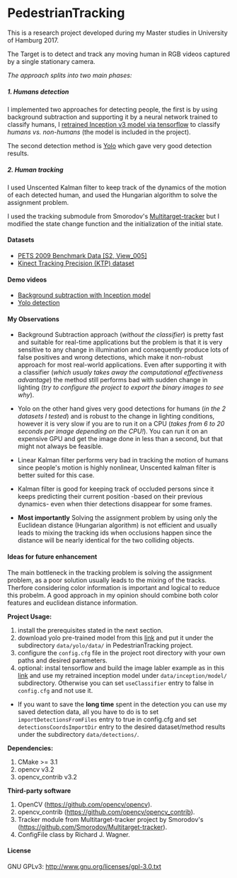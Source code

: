 # PedestrianTracking

This is a research project developed during my Master studies in University of Hamburg 2017.

The Target is to detect and track any moving human in RGB videos captured by a single stationary camera.

*The approach splits into two main phases:*

##### 1. Humans detection
I implemented two approaches for detecting people, the first is by using background subtraction and supporting it by a neural network trained to classify humans, I [retrained Inception v3 model via tensorflow](https://www.tensorflow.org/tutorials/image_retraining) to classify *humans vs. non-humans* (the model is included in the project). 

The second detection method is [Yolo](https://pjreddie.com/darknet/yolo/) which gave very good detection results.

##### 2. Human tracking
I used Unscented Kalman filter to keep track of the dynamics of the motion of each detected human, and used the Hungarian algorithm to solve the assignment problem.

I used the tracking submodule from Smorodov's [Multitarget-tracker](https://github.com/Smorodov/Multitarget-tracker) but I modified the state change function and the initialization of the initial state.

#### Datasets
* [PETS 2009 Benchmark Data [S2, View_005]](http://www.cvg.reading.ac.uk/PETS2009/a.html)
* [Kinect Tracking Precision (KTP) dataset](http://www.dei.unipd.it/~munaro/KTP-dataset.html)

#### Demo videos
* [Background subtraction with Inception model](https://youtu.be/a6h9dLBJgTU)
* [Yolo detection](https://youtu.be/v2D3t0t7gWM)

#### My Observations

* Background Subtraction approach (*without the classifier*) is pretty fast and suitable for real-time applications but the problem is that it is very sensitive to any change in illumination and consequently produce lots of false positives and wrong detections, which make it non-robust approach for most real-world applications. Even after supporting it with a classifier (*which usualy takes away the computational effectiveness advantage*) the method still performs bad with sudden change in lighting (*try to configure the project to export the binary images to see why*).

* Yolo on the other hand gives very good detections for humans (*in the 2 datasets I tested*) and is robust to the change in lighting conditions, however it is very slow if you are to run it on a CPU (*takes from 6 to 20 seconds per image depending on the CPU!*). You can run it on an expensive GPU and get the image done in less than a second, but that might not always be feasible.

* Linear Kalman filter performs very bad in tracking the motion of humans since people's motion is highly nonlinear, Unscented kalman filter is better suited for this case.

* Kalman filter is good for keeping track of occluded persons since it keeps predicting their current position -based on their previous dynamics- even when thier detections disappear for some frames.

* **Most importantly** Solving the assignment problem by using only the Euclidean distance (Hungarian algorithm) is not efficient and usually leads to mixing the tracking ids when occlusions happen since the distance will be nearly identical for the two colliding objects.

#### Ideas for future enhancement
The main bottleneck in the tracking problem is solving the assignment problem, as a poor solution usually leads to the mixing of the tracks. Therfore considering color information is important and logical to reduce this probelm. A good approach in my opinion should combine both color features and euclidean distance information.

**Project Usage:**
1. install the prerequisites stated in the next section.
2. download yolo pre-trained model from this [link](https://pjreddie.com/media/files/yolo.weights) and put it under the subdirectory `data/yolo/data/` in PedestrianTracking project.
3. configure the `config.cfg` file in the project root directory with your own paths and desired parameters.
4. optional: instal tensorflow and build the image labler example as in this [link](https://www.tensorflow.org/tutorials/image_retraining) and use my retrained inception model under `data/inception/model/` subdirectory. Otherwise you can set `useClassifier` entry to false in `config.cfg` and not use it.

* If you want to save the **long time** spent in the detection you can use my saved detection data, all you have to do is to set `importDetectionsFromFiles` entry to true in config.cfg and set `detectionsCoordsImportDir` entry to the desired dataset/method results under the subdirectory `data/detections/`.

**Dependencies:**
1. CMake >= 3.1
2. opencv v3.2
3. opencv_contrib v3.2

**Third-party software**
1. OpenCV (https://github.com/opencv/opencv).
2. opencv_contrib (https://github.com/opencv/opencv_contrib).
2. Tracker module from Multitarget-tracker project by Smorodov's  
(https://github.com/Smorodov/Multitarget-tracker).
3. ConfigFile class by Richard J. Wagner.


#### License
GNU GPLv3: http://www.gnu.org/licenses/gpl-3.0.txt 
